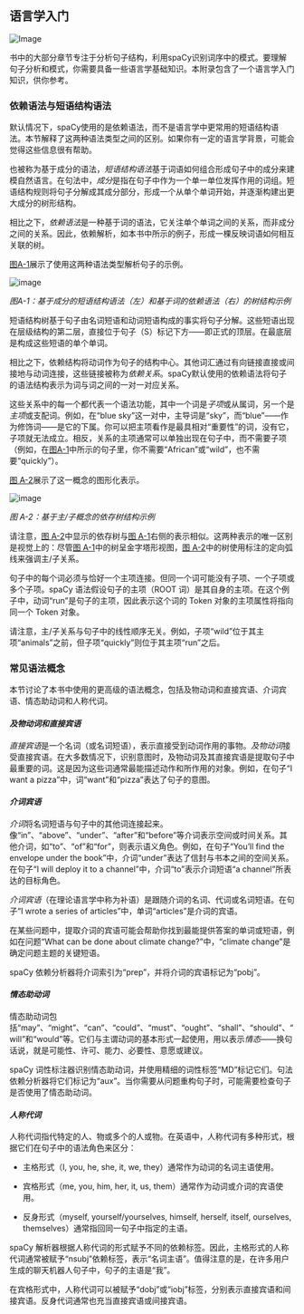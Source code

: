 ## **语言学入门**

![Image](../Images/comm1.jpg)

书中的大部分章节专注于分析句子结构，利用spaCy识别词序中的模式。要理解句子分析和模式，你需要具备一些语言学基础知识。本附录包含了一个语言学入门知识，供你参考。

### **依赖语法与短语结构语法**

默认情况下，spaCy使用的是依赖语法，而不是语言学中更常用的短语结构语法。本节解释了这两种语法类型之间的区别。如果你有一定的语言学背景，可能会觉得这些信息很有帮助。

也被称为基于成分的语法，*短语结构语法*基于词语如何组合形成句子中的成分来建模自然语言。在句法中，*成分*是指在句子中作为一个单一单位发挥作用的词组。短语结构规则将句子分解成其成分部分，形成一个从单个单词开始，并逐渐构建出更大成分的树形结构。

相比之下，*依赖语法*是一种基于词的语法，它关注单个单词之间的关系，而非成分之间的关系。因此，依赖解析，如本书中所示的例子，形成一棵反映词语如何相互关联的树。

[图A-1](../Text/app01.xhtml#app01fig01)展示了使用这两种语法类型解析句子的示例。

![image](../Images/app1-1.jpg)

*图A-1：基于成分的短语结构语法（左）和基于词的依赖语法（右）的树结构示例*

短语结构树基于句子由名词短语和动词短语构成的事实将句子分解。这些短语出现在层级结构的第二层，直接位于句子（S）标记下方——即正式的顶层。在最底层是构成这些短语的单个单词。

相比之下，依赖结构将动词作为句子的结构中心。其他词汇通过有向链接直接或间接地与动词连接，这些链接被称为*依赖关系*。spaCy默认使用的依赖语法将句子的语法结构表示为词与词之间的一对一对应关系。

这些关系中的每一个都代表一个语法功能，其中一个词是*子项*或从属词，另一个是*主项*或支配词。例如，在“blue sky”这一对中，主导词是“sky”，而“blue”——作为修饰词——是它的下属。你可以把主项看作是最具相对“重要性”的词，没有它，子项就无法成立。相反，关系的主项通常可以单独出现在句子中，而不需要子项（例如，在[图A-1](../Text/app01.xhtml#app01fig01)中所示的句子里，你不需要“African”或“wild”，也不需要“quickly”）。

[图 A-2](../Text/app01.xhtml#app01fig02)展示了这一概念的图形化表示。

![image](../Images/app1-2.jpg)

*图 A-2：基于主/子概念的依存树结构示例*

请注意，[图 A-2](../Text/app01.xhtml#app01fig02)中显示的依存树与[图 A-1](../Text/app01.xhtml#app01fig01)右侧的表示相似。这两种表示的唯一区别是视觉上的：尽管[图 A-1](../Text/app01.xhtml#app01fig01)中的树呈金字塔形视图，[图 A-2](../Text/app01.xhtml#app01fig02)中的树使用标注的定向弧线来强调主/子关系。

句子中的每个词必须与恰好一个主项连接。但同一个词可能没有子项、一个子项或多个子项。spaCy 语法假设句子的主项（ROOT 词）是其自身的主项。在这个例子中，动词“run”是句子的主项，因此表示这个词的 Token 对象的主项属性将指向同一个 Token 对象。

请注意，主/子关系与句子中的线性顺序无关。例如，子项“wild”位于其主项“animals”之前，但子项“quickly”则位于其主项“run”之后。

### **常见语法概念**

本节讨论了本书中使用的更高级的语法概念，包括及物动词和直接宾语、介词宾语、情态助动词和人称代词。

#### ***及物动词和直接宾语***

*直接宾语*是一个名词（或名词短语），表示直接受到动词作用的事物。*及物动词*接受直接宾语。在大多数情况下，识别意图时，及物动词及其直接宾语是提取句子中最重要的词。这是因为这些词通常最能描述动作和所作用的对象。例如，在句子“I want a pizza”中，词“want”和“pizza”表达了句子的意图。

#### ***介词宾语***

*介词*将名词短语与句子中的其他词连接起来。像“in”、“above”、“under”、“after”和“before”等介词表示空间或时间关系。其他介词，如“to”、“of”和“for”，则表示语义角色。例如，在句子“You’ll find the envelope under the book”中，介词“under”表达了信封与书本之间的空间关系。在句子“I will deploy it to a channel”中，介词“to”表示介词短语“a channel”所表达的目标角色。

*介词宾语*（在理论语言学中称为补语）是跟随介词的名词、代词或名词短语。在句子“I wrote a series of articles”中，单词“articles”是介词的宾语。

在某些问题中，提取介词的宾语可能会帮助你找到最能提供答案的单词或短语，例如在问题“What can be done about climate change?”中，“climate change”是确定问题主题的关键短语。

spaCy 依赖分析器将介词索引为“prep”，并将介词的宾语标记为“pobj”。

#### ***情态助动词***

情态助动词包括“may”、“might”、“can”、“could”、“must”、“ought”、“shall”、“should”、“will”和“would”等。它们与主谓动词的基本形式一起使用，用以表示*情态*——换句话说，就是可能性、许可、能力、必要性、意愿或建议。

spaCy 词性标注器识别情态助动词，并使用精细的词性标签“MD”标记它们。句法依赖分析器将它们标记为“aux”。当你需要从问题重构句子时，可能需要检查句子是否使用了情态助动词。

#### ***人称代词***

人称代词指代特定的人、物或多个的人或物。在英语中，人称代词有多种形式，根据它们在句子中的语法角色来区分：

+   主格形式（I, you, he, she, it, we, they）通常作为动词的名词主语使用。

+   宾格形式（me, you, him, her, it, us, them）通常作为动词或介词的宾语使用。

+   反身形式（myself, yourself/yourselves, himself, herself, itself, ourselves, themselves）通常指回同一句子中指定的主语。

spaCy 解析器根据人称代词的形式赋予不同的依赖标签。因此，主格形式的人称代词通常被赋予“nsubj”依赖标签，表示“名词主语”。值得注意的是，在许多用户生成的聊天机器人句子中，句子的主语是“我”。

在宾格形式中，人称代词可以被赋予“dobj”或“iobj”标签，分别表示直接宾语和间接宾语。反身代词通常也充当直接宾语或间接宾语。
